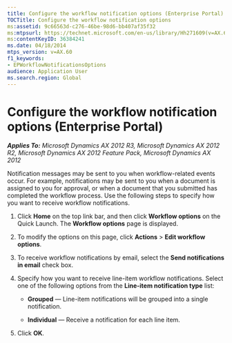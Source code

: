 ```yaml
---
title: Configure the workflow notification options (Enterprise Portal)
TOCTitle: Configure the workflow notification options
ms:assetid: 9c66563d-c276-46be-98d6-bb407af35f32
ms:mtpsurl: https://technet.microsoft.com/en-us/library/Hh271609(v=AX.60)
ms:contentKeyID: 36384241
ms.date: 04/18/2014
mtps_version: v=AX.60
f1_keywords:
- EPWorkflowNotificationsOptions
audience: Application User
ms.search.region: Global
---
```


# Configure the workflow notification options (Enterprise Portal) 


_**Applies To:** Microsoft Dynamics AX 2012 R3, Microsoft Dynamics AX 2012 R2, Microsoft Dynamics AX 2012 Feature Pack, Microsoft Dynamics AX 2012_

Notification messages may be sent to you when workflow-related events occur. For example, notifications may be sent to you when a document is assigned to you for approval, or when a document that you submitted has completed the workflow process. Use the following steps to specify how you want to receive workflow notifications.

1.  Click **Home** on the top link bar, and then click **Workflow options** on the Quick Launch. The **Workflow options** page is displayed.

2.  To modify the options on this page, click **Actions** \> **Edit workflow options**.

3.  To receive workflow notifications by email, select the **Send notifications in email** check box.

4.  Specify how you want to receive line-item workflow notifications. Select one of the following options from the **Line-item notification type** list:
    
      - **Grouped** — Line-item notifications will be grouped into a single notification.
    
      - **Individual** — Receive a notification for each line item.

5.  Click **OK**.

  


